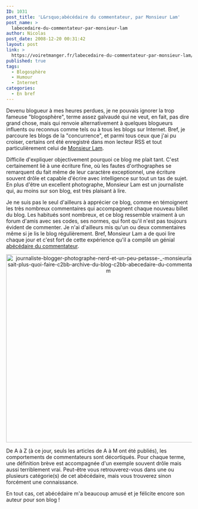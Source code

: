 ```yaml
---
ID: 1031
post_title: 'L&rsquo;abécédaire du commentateur, par Monsieur Lam'
post_name: >
  labecedaire-du-commentateur-par-monsieur-lam
author: Nicolas
post_date: 2008-12-20 00:31:42
layout: post
link: >
  https://voiretmanger.fr/labecedaire-du-commentateur-par-monsieur-lam/
published: true
tags:
  - Blogosphère
  - Humour
  - Internet
categories:
  - En bref
---
```

<p>Devenu blogueur à mes heures perdues, je ne pouvais ignorer la trop fameuse "blogosphère", terme assez galvaudé qui ne veut, en fait, pas dire grand chose, mais qui renvoie alternativement à quelques blogueurs influents ou reconnus comme tels ou à tous les blogs sur Internet. Bref, je parcoure les blogs de la "concurrence", et parmi tous ceux que j'ai pu croiser, certains ont été enregistré dans mon lecteur RSS et tout particulièrement celui de <a href="http://www.monsieurlam.com/">Monsieur Lam</a>.</p>
<p>Difficile d'expliquer objectivement pourquoi ce blog me plait tant. C'est certainement lié à une écriture fine, où les fautes d'orthographes se remarquent du fait même de leur caractère exceptionnel, une écriture souvent drôle et capable d'écrire avec intelligence sur tout un tas de sujet. En plus d'être un excellent photographe, Monsieur Lam est un journaliste qui, au moins sur son blog, est très plaisant à lire.</p>
<p>Je ne suis pas le seul d'ailleurs à apprécier ce blog, comme en témoignent les très nombreux commentaires qui accompagnent chaque nouveau billet du blog. Les habitués sont nombreux, et ce blog ressemble vraiment à un forum d'amis avec ses codes, ses normes, qui font qu'il n'est pas toujours évident de commenter. Je n'ai d'ailleurs mis qu'un ou deux commentaires même si je lis le blog régulièrement. Bref, Monsieur Lam a de quoi lire chaque jour et c'est fort de cette expérience qu'il a compilé un génial <a href="http://www.monsieurlam.com/2008/12/18/abecedaire-du-commentateur-a/">abécédaire du commentateur</a>. </p>
<p style="text-align: center;"><img class="alignnone size-full wp-image-1032" title="journaliste-blogger-photographe-nerd-et-un-peu-petasse-_-monsieurlam-ne-sait-plus-quoi-faire-c2bb-archive-du-blog-c2bb-abecedaire-du-commentateur-a-m" src="https://voiretmanger.fr/wp-content/uploads/2008/12/journaliste-blogger-photographe-nerd-et-un-peu-petasse-_-monsieurlam-ne-sait-plus-quoi-faire-c2bb-archive-du-blog-c2bb-abecedaire-du-commentateur-a-m.jpg" alt="journaliste-blogger-photographe-nerd-et-un-peu-petasse-_-monsieurlam-ne-sait-plus-quoi-faire-c2bb-archive-du-blog-c2bb-abecedaire-du-commentateur-a-m" width="555" height="511" /></p>
<p>De A à Z (à ce jour, seuls les articles de A à M ont été publiés), les comportements de commentateurs sont décortiqués. Pour chaque terme, une définition brève est accompagnée d'un exemple souvent drôle mais aussi terriblement vrai. Peut-être vous retrouverez-vous dans une ou plusieurs catégorie(s) de cet abécédaire, mais vous trouverez sinon forcément une connaissance. </p>
<p>En tout cas, cet abécédaire m'a beaucoup amusé et je félicite encore son auteur pour son blog !</p>
<p> </p>
<p> </p>